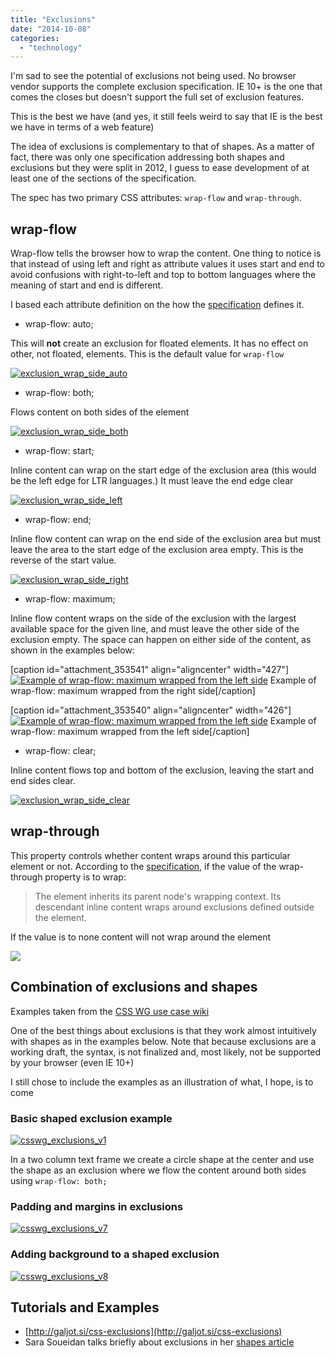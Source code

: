 ```yaml
---
title: "Exclusions"
date: "2014-10-08"
categories:
  - "technology"
---
```


I'm sad to see the potential of exclusions not being used. No browser vendor supports the complete exclusion specification. IE 10+ is the one that comes the closes but doesn't support the full set of exclusion features.

This is the best we have (and yes, it still feels weird to say that IE is the best we have in terms of a web feature)

The idea of exclusions is complementary to that of shapes. As a matter of fact, there was only one specification addressing both shapes and exclusions but they were split in 2012, I guess to ease development of at least one of the sections of the specification.

The spec has two primary CSS attributes: `wrap-flow` and `wrap-through`.

## wrap-flow

Wrap-flow tells the browser how to wrap the content. One thing to notice is that instead of using left and right as attribute values it uses start and end to avoid confusions with right-to-left and top to bottom languages where the meaning of start and end is different.

I based each attribute definition on the how the [specification](http://www.w3.org/TR/css3-exclusions/) defines it.

- wrap-flow: auto;

This will **not** create an exclusion for floated elements. It has no effect on other, not floated, elements. This is the default value for `wrap-flow`

[![exclusion_wrap_side_auto](/images/2014/10/exclusion_wrap_side_auto.png)](http:/images/2014/10/exclusion_wrap_side_auto.png)

- wrap-flow: both;

Flows content on both sides of the element

[![exclusion_wrap_side_both](/images/2014/10/exclusion_wrap_side_both2.png)](http:/images/2014/10/exclusion_wrap_side_both2.png)

- wrap-flow: start;

Inline content can wrap on the start edge of the exclusion area (this would be the left edge for LTR languages.) It must leave the end edge clear

[![exclusion_wrap_side_left](/images/2014/10/exclusion_wrap_side_left.png)](http:/images/2014/10/exclusion_wrap_side_left.png)

- wrap-flow: end;

Inline flow content can wrap on the end side of the exclusion area but must leave the area to the start edge of the exclusion area empty. This is the reverse of the start value.

[![exclusion_wrap_side_right](/images/2014/10/exclusion_wrap_side_right.png)](http:/images/2014/10/exclusion_wrap_side_right.png)

- wrap-flow: maximum;

Inline flow content wraps on the side of the exclusion with the largest available space for the given line, and must leave the other side of the exclusion empty. The space can happen on either side of the content, as shown in the examples below:

\[caption id="attachment\_353541" align="aligncenter" width="427"\][![Example of wrap-flow: maximum wrapped from the left side](/images/2014/10/exclusion_wrap_side_maximum_R.png)](http:/images/2014/10/exclusion_wrap_side_maximum_R.png) Example of wrap-flow: maximum wrapped from the right side\[/caption\]

\[caption id="attachment\_353540" align="aligncenter" width="426"\][![Example of wrap-flow: maximum wrapped from the left side](/images/2014/10/exclusion_wrap_side_maximum_L.png)](http:/images/2014/10/exclusion_wrap_side_maximum_L.png) Example of wrap-flow: maximum wrapped from the left side\[/caption\]

- wrap-flow: clear;

Inline content flows top and bottom of the exclusion, leaving the start and end sides clear.

[![exclusion_wrap_side_clear](/images/2014/10/exclusion_wrap_side_clear1.png)](http:/images/2014/10/exclusion_wrap_side_clear1.png)

## wrap-through

This property controls whether content wraps around this particular element or not. According to the [specification](http://www.w3.org/TR/css3-exclusions/#wrap-through-property), if the value of the wrap-through property is to wrap:

> The element inherits its parent node's wrapping context. Its descendant inline content wraps around exclusions defined outside the element.

If the value is to none content will not wrap around the element

![](//www.w3.org/TR/css3-exclusions/images/exclusion_wrap_through.png)

## Combination of exclusions and shapes

Examples taken from the [CSS WG use case wiki](https://wiki.csswg.org/ideas/css3-exclusions-use-cases)

One of the best things about exclusions is that they work almost intuitively with shapes as in the examples below. Note that because exclusions are a working draft, the syntax, is not finalized and, most likely, not be supported by your browser (even IE 10+)

I still chose to include the examples as an illustration of what, I hope, is to come

### Basic shaped exclusion example

[![csswg_exclusions_v1](/images/2014/10/csswg_exclusions_v1.jpg)](http:/images/2014/10/csswg_exclusions_v1.jpg)

In a two column text frame we create a circle shape at the center and use the shape as an exclusion where we flow the content around both sides using `wrap-flow: both;`

### Padding and margins in exclusions

[![csswg_exclusions_v7](/images/2014/10/csswg_exclusions_v7.jpg)](http:/images/2014/10/csswg_exclusions_v7.jpg)

### Adding background to a shaped exclusion

[![csswg_exclusions_v8](/images/2014/10/csswg_exclusions_v8.jpg)](http:/images/2014/10/csswg_exclusions_v8.jpg)

## Tutorials and Examples

- [http://galjot.si/css-exclusions](http://galjot.si/css-exclusions)
- Sara Soueidan talks briefly about exclusions in her [shapes article](http://alistapart.com/article/css-shapes-101#section8)
